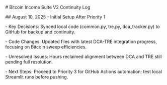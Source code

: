 \# Bitcoin Income Suite V2 Continuity Log

\## August 10, 2025 - Initial Setup After Priority 1

\- Key Decisions: Synced local code (common.py, tre.py, dca\_tracker.py) to GitHub for backup and continuity.

\- Code Changes: Updated files with latest DCA-TRE integration progress, focusing on Bitcoin sweep efficiencies.

\- Unresolved Issues: Hours reclaimed alignment between DCA and TRE still pending full resolution.

\- Next Steps: Proceed to Priority 3 for GitHub Actions automation; test local Streamlit runs before pushing.

